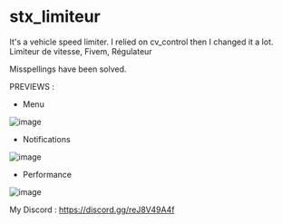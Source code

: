 # stx_limiteur
It's a vehicle speed limiter. I relied on cv_control then I changed it a lot. Limiteur de vitesse, Fivem, Régulateur

Misspellings have been solved.

PREVIEWS :

- Menu

![image](https://user-images.githubusercontent.com/106894099/172046919-340db55c-3702-467c-95f4-cc618befd0c1.png)

- Notifications

![image](https://user-images.githubusercontent.com/106894099/172046949-7ee4ddaf-7e20-4fff-827a-def02303ec45.png)

- Performance

![image](https://user-images.githubusercontent.com/106894099/172047021-75201d4b-0c4c-450d-b106-6fd739004f26.png)

My Discord : https://discord.gg/reJ8V49A4f
